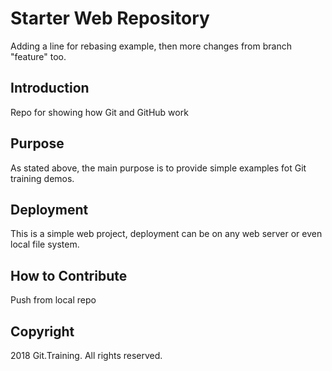 # Starter Web Repository

Adding a line for rebasing example, then more changes from branch "feature" too.

## Introduction

Repo for showing how Git and GitHub work

## Purpose

As stated above, the main purpose is to provide simple examples fot Git training demos.

## Deployment

This is a simple web project, deployment can be on any web server or even local file system.

## How to Contribute

Push from local repo

## Copyright

2018 Git.Training. All rights reserved.
